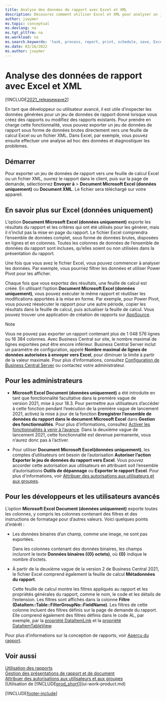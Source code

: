```yaml
---
title: Analyse des données de rapport avec Excel et XML
description: Découvrez comment utiliser Excel et XML pour analyser un jeu de données de rapport.
author: jswymer
ms.topic: conceptual
ms.devlang: na
ms.tgt_pltfrm: na
ms.workload: na
ms.search.keywords: 'task, process, report, print, schedule, save, Excel, PDF, Word, dataset'
ms.date: 03/16/2022
ms.author: jswymer
---
```

# <a name="analyzing-report-data-with-excel-and-xml"></a>Analyse des données de rapport avec Excel et XML

[!INCLUDE[2021_releasewave2](includes/2021_releasewave2.md)]

En tant que développeur ou utilisateur avancé, il est utile d’inspecter les données générées pour un jeu de données de rapport donné lorsque vous créez des rapports ou modifiez des rapports existants. Pour prendre en charge cette fonctionnalité, vous pouvez exporter un jeu de données de rapport sous forme de données brutes directement vers une feuille de calcul Excel ou un fichier XML. Dans Excel, par exemple, vous pouvez ensuite effectuer une analyse ad hoc des données et diagnostiquer les problèmes.

## <a name="get-started"></a>Démarrer

Pour exporter un jeu de données de rapport vers une feuille de calcul Excel ou un fichier XML, ouvrez le rapport dans le client, puis sur la page de demande, sélectionnez **Envoyer à** > **Document Microsoft Excel (données uniquement)** ou **Document XML**. Le fichier sera téléchargé sur votre appareil.

## <a name="more-about-excel-data-only"></a>En savoir plus sur Excel (données uniquement)

L’option **Document Microsoft Excel (données uniquement)** exporte les résultats du rapport et les critères qui ont été utilisés pour les générer, mais il n’inclut pas la mise en page du rapport. Le fichier Excel comprendra l’ensemble de données complet, sous forme de données brutes, disposées en lignes et en colonnes. Toutes les colonnes de données de l’ensemble de données du rapport sont incluses, qu’elles soient ou non utilisées dans la présentation du rapport.

Une fois que vous avez le fichier Excel, vous pouvez commencer à analyser les données. Par exemple, vous pourriez filtrer les données et utiliser Power Pivot pour les afficher.

Chaque fois que vous exportez des résultats, une feuille de calcul est créée. En utilisant l’option **Document Microsoft Excel (données uniquement)**, vous pouvez exécuter le même rapport et réutiliser les modifications apportées à la mise en forme. Par exemple, pour Power Pivot, vous pouvez réexécuter le rapport pour une autre période, copier les résultats dans la feuille de calcul, puis actualiser la feuille de calcul. Vous pouvez trouver une application de création de rapports sur [AppSource](https://appsource.microsoft.com/).

> [!NOTE]
> Vous ne pouvez pas exporter un rapport contenant plus de 1 048 576 lignes ou 16 384 colonnes. Avec Business Central sur site, le nombre maximal de lignes exportées peut être encore inférieur. Business Central Server inclut un paramètre de configuration, appelé **Nombre maximal de lignes de données autorisées à envoyer vers Excel**, pour diminuer la limite à partir de la valeur maximale. Pour plus d’informations, consultez [Configuration de Business Central Server](/dynamics365/business-central/dev-itpro/administration/configure-server-instance#General) ou contactez votre administrateur.

## <a name="for-administrators"></a>Pour les administrateurs

- **Microsoft Excel Document (données uniquement)** a été introduite en tant que fonctionnalité facultative dans la première vague de version 2021, mise à jour 18.3. Pour permettre aux utilisateurs d’accéder à cette fonction pendant l’exécution de la première vague de lancement 2021, activez la mise à jour de la fonction **Enregistrer l’ensemble de données du rapport dans le document Microsoft Excel** dans **Gestion des fonctionnalités**. Pour plus d’informations, consultez [Activer les fonctionnalités à venir à l’avance](/dynamics365/business-central/dev-itpro/administration/feature-management). Dans la deuxième vague de lancement 2021, cette fonctionnalité est devenue permanente, vous n’aurez donc pas à l’activer.

- Pour utiliser **Document Microsoft Excel(données uniquement)**, les comptes d’utilisateurs ont besoin de l’autorisation **Autoriser l’action Exporter le jeu de données du rapport vers Excel**. Vous pouvez accorder cette autorisation aux utilisateurs en attribuant soit l’ensemble d’autorisations **Outils de dépannage** ou **Exporter le rapport Excel**. Pour plus d'informations, voir [Attribuer des autorisations aux utilisateurs et aux groupes](ui-define-granular-permissions.md).  

## <a name="for-developers-and-advanced-users"></a>Pour les développeurs et les utilisateurs avancés

L’option **Microsoft Excel Document (données uniquement)** exporte toutes les colonnes, y compris les colonnes contenant des filtres et des instructions de formatage pour d’autres valeurs. Voici quelques points d’intérêt :

- Les données binaires d’un champ, comme une image, ne sont pas exportées.

  Dans les colonnes contenant des données binaires, les champs incluront le texte **Données binaires ({0} octets)**, où **{0}** indique le nombre d’octets.
- À partir de la deuxième vague de la version 2 de Business Central 2021, le fichier Excel comprend également la feuille de calcul **Métadonnées du rapport**.

  Cette feuille de calcul montre les filtres appliqués au rapport et les propriétés générales du rapport, comme le nom, le code et les détails de l’extension. Les filtres sont affichés dans la colonne **Filtre (DataItem::Table::FilterGroupNo::FieldName)**. Les filtres de cette colonne incluent des filtres définis sur la page de demande du rapport. Elle comprend également des filtres définis dans le code AL, par exemple, par la [propriété DataItemLink](/dynamics365/business-central/dev-itpro/developer/properties/devenv-dataitemlink-reports-property) et la [propriété DataItemTableView](/dynamics365/business-central/dev-itpro/developer/properties/devenv-dataitemtableview-property).

Pour plus d’informations sur la conception de rapports, voir [Aperçu du rapport](/dynamics365/business-central/dev-itpro/developer/devenv-reports).

## <a name="see-also"></a>Voir aussi

[Utilisation des rapports](ui-work-report.md)  
[Gestion des présentations de rapport et de document](ui-manage-report-layouts.md)  
[Attribuer des autorisations aux utilisateurs et aux groupes](ui-define-granular-permissions.md)  
[Utilisation de [!INCLUDE[prod_short](includes/prod_short.md)]](ui-work-product.md)

[!INCLUDE[footer-include](includes/footer-banner.md)]
